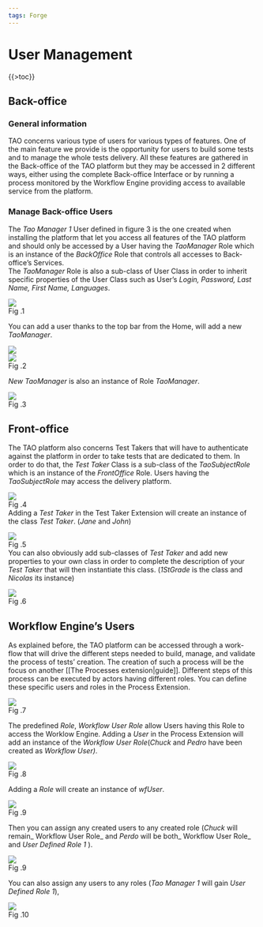 ```yaml
---
tags: Forge
---
```


User Management
===============

{{\>toc}}

Back-office
-----------

### General information

TAO concerns various type of users for various types of features. One of the main feature we provide is the opportunity for users to build some tests and to manage the whole tests delivery. All these features are gathered in the Back-office of the TAO platform but they may be accessed in 2 different ways, either using the complete Back-office Interface or by running a process monitored by the Workflow Engine providing access to available service from the platform.

### Manage Back-office Users

The *Tao Manager 1* User defined in figure 3 is the one created when installing the platform that let you access all features of the TAO platform and should only be accessed by a User having the *TaoManager* Role which is an instance of the *BackOffice* Role that controls all accesses to Back-office’s Services.\
The *TaoManager* Role is also a sub-class of User Class in order to inherit specific properties of the User Class such as User’s *Login, Password, Last Name, First Name, Languages*.

![](resources/http://forge.taotesting.com/attachments/277/role-whtoutInst.png)\
Fig .1

You can add a user thanks to the top bar from the Home, will add a new *TaoManager*.

![](resources/http://forge.taotesting.com/attachments/281/CompleteInterface.png)\
![](resources/http://forge.taotesting.com/attachments/282/AddUser2.png)\
Fig .2

*New TaoManager* is also an instance of Role *TaoManager*.

![](resources/http://forge.taotesting.com/attachments/284/role-addingNewManager.png)\
Fig .3

Front-office
------------

The TAO platform also concerns Test Takers that will have to authenticate against the platform in order to take tests that are dedicated to them. In order to do that, the *Test Taker* Class is a sub-class of the *TaoSubjectRole* which is an instance of the *FrontOffice* Role. Users having the *TaoSubjectRole* may access the delivery platform.

![](resources/http://forge.taotesting.com/attachments/285/addTestTaker.png)\
Fig .4\
Adding a *Test Taker* in the Test Taker Extension will create an instance of the class *Test Taker*. (*Jane* and *John*)

![](resources/http://forge.taotesting.com/attachments/286/role-addingNewTestTaker.png)\
Fig .5\
You can also obviously add sub-classes of *Test Taker* and add new properties to your own class in order to complete the description of your *Test Taker* that will then instantiate this class. (*1StGrade* is the class and *Nicolas* its instance)

![](resources/http://forge.taotesting.com/attachments/287/role-addingNewTestTakerClass.png)\
Fig .6

Workflow Engine’s Users
-----------------------

As explained before, the TAO platform can be accessed through a work-flow that will drive the different steps needed to build, manage, and validate the process of tests’ creation. The creation of such a process will be the focus on another [[The Processes extension|guide]]. Different steps of this process can be executed by actors having different roles. You can define these specific users and roles in the Process Extension.

![](resources/http://forge.taotesting.com/attachments/288/addRole.png)\
Fig .7

The predefined *Role*, *Workflow* *User Role* allow Users having this Role to access the Worklow Engine. Adding a *User* in the Process Extension will add an instance of the *Workflow User Role*(*Chuck* and *Pedro* have been created as *Workflow User)*.

![](resources/http://forge.taotesting.com/attachments/289/role-addingNewWfUser.png)\
Fig .8

Adding a *Role* will create an instance of *wfUser*.

![](resources/http://forge.taotesting.com/attachments/290/role-addingNewRole.png)\
Fig .9

Then you can assign any created users to any created role (*Chuck* will remain\_ Workflow User Role\_ and *Perdo* will be both\_ Workflow User Role\_ and *User Defined Role 1* ).

![](resources/http://forge.taotesting.com/attachments/291/role-assigningUserRole.png)\
Fig .9

You can also assign any users to any roles (*Tao Manager 1* will gain *User Defined Role 1*),

![](resources/http://forge.taotesting.com/attachments/292/role-assigningManagerToRole.png)\
Fig .10

